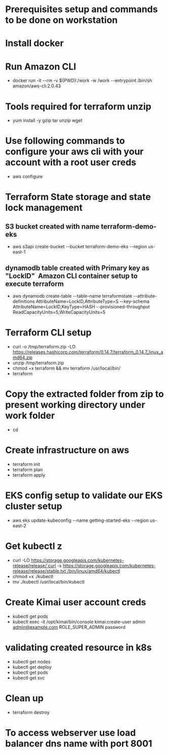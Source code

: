 
# Prerequisites setup and commands to be done on workstation #

# Install docker

# Run Amazon CLI
- docker run -it --rm -v ${​​​​​​PWD}​​​​​​:/work -w /work --entrypoint /bin/sh amazon/aws-cli:2.0.43 

# Tools required for terraform unzip
- yum install -y gzip tar unzip wget

# Use following commands to configure your aws cli with your account with a root user creds
- aws configure 

# Terraform State storage and state lock management

## S3 bucket created with name terraform-demo-eks
- aws s3api create-bucket --bucket terraform-demo-eks --region us-east-1

## dynamodb table created with Primary key as "LockID"  Amazon CLI container setup to execute terraform
- aws dynamodb create-table --table-name terraformstate --attribute-definitions AttributeName=LockID,AttributeType=S --key-schema AttributeName=LockID,KeyType=HASH --provisioned-throughput ReadCapacityUnits=5,WriteCapacityUnits=5

# Terraform CLI setup
- curl -o /tmp/terraform.zip -LO https://releases.hashicorp.com/terraform/0.14.7/terraform_0.14.7_linux_amd64.zip
- unzip /tmp/terraform.zip
- chmod +x terraform && mv terraform /usr/local/bin/
- terraform  


# Copy the extracted folder from zip to present working directory under work folder 
- cd <into code directory under users work folder> 

# Create infrastructure on aws
- terraform init
- terraform plan
- terraform apply 

# EKS config setup to validate our EKS cluster setup 
- aws eks update-kubeconfig --name getting-started-eks --region us-east-2 

# Get kubectl z
- curl -LO https://storage.googleapis.com/kubernetes-release/release/`curl -s https://storage.googleapis.com/kubernetes-release/release/stable.txt`/bin/linux/amd64/kubectl
- chmod +x ./kubectl
- mv ./kubectl /usr/local/bin/kubectl 

# Create Kimai user account creds
- kubectl get pods
- kubectl exec -it <kimai-pod-name> /opt/kimai/bin/console kimai:create-user admin admin@example.com ROLE_SUPER_ADMIN password

# validating created resource in k8s
- kubectl get nodes
- kubectl get deploy
- kubectl get pods
- kubectl get svc 

# Clean up
- terraform destroy 

# To access webserver use load balancer dns name with port 8001